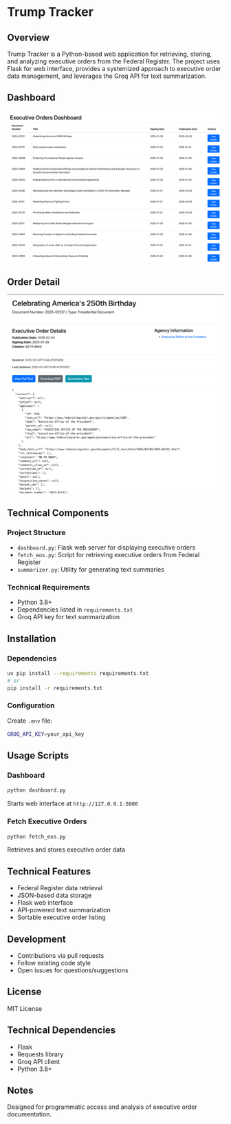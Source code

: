 # Trump Tracker

## Overview

Trump Tracker is a Python-based web application for retrieving, storing, and analyzing executive orders from the Federal Register. The project uses Flask for web interface, provides a systemized approach to executive order data management, and leverages the Groq API for text summarization.

## Dashboard

![Dashboard](screenshots/dashboard.png)

## Order Detail

![Order Detail](screenshots/order_detail.png)

## Technical Components

### Project Structure
- `dashboard.py`: Flask web server for displaying executive orders
- `fetch_eos.py`: Script for retrieving executive orders from Federal Register
- `summarizer.py`: Utility for generating text summaries

### Technical Requirements
- Python 3.8+
- Dependencies listed in `requirements.txt`
- Groq API key for text summarization

## Installation

### Dependencies
```bash
uv pip install --requirements requirements.txt
# or
pip install -r requirements.txt
```

### Configuration
Create `.env` file:
```bash
GROQ_API_KEY=your_api_key
```

## Usage Scripts

### Dashboard
```bash
python dashboard.py
```
Starts web interface at `http://127.0.0.1:5000`

### Fetch Executive Orders
```bash
python fetch_eos.py
```
Retrieves and stores executive order data

## Technical Features
- Federal Register data retrieval
- JSON-based data storage
- Flask web interface
- API-powered text summarization
- Sortable executive order listing

## Development
- Contributions via pull requests
- Follow existing code style
- Open issues for questions/suggestions

## License
MIT License

## Technical Dependencies
- Flask
- Requests library
- Groq API client
- Python 3.8+

## Notes
Designed for programmatic access and analysis of executive order documentation.